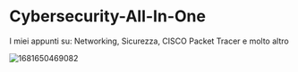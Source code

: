 # Cybersecurity-All-In-One
I miei appunti su: Networking, Sicurezza, CISCO Packet Tracer e molto altro

![1681650469082](https://github.com/Mattii1/Cybersecurity-All-In-One/assets/137646171/faf659a6-8309-4326-a692-06db5946a793)
